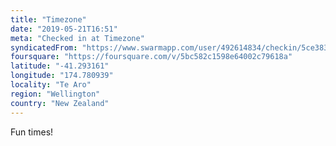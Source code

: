 ```yaml
---
title: "Timezone"
date: "2019-05-21T16:51"
meta: "Checked in at Timezone"
syndicatedFrom: "https://www.swarmapp.com/user/492614834/checkin/5ce383b5c03635002ce57de7"
foursquare: "https://foursquare.com/v/5bc582c1598e64002c79618a"
latitude: "-41.293161"
longitude: "174.780939"
locality: "Te Aro"
region: "Wellington"
country: "New Zealand"
---
```

Fun times!
